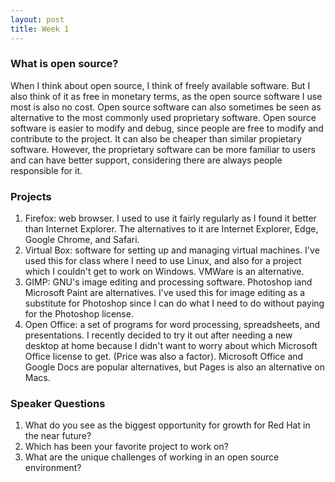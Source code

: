 ```yaml
---
layout: post
title: Week 1
---
```



### What is open source?
When I think about open source, I think of freely available software. But I also think of it as free in monetary terms, as the open source software I use most is also no cost. Open source software can also sometimes be seen as alternative to the most commonly used proprietary software. Open source software is easier to modify and debug, since people are free to modify and contribute to the project. It can also be cheaper than similar propietary software. However, the proprietary software can be more familiar to users and can have better support, considering there are always people responsible for it.

### Projects
1. Firefox: web browser. I used to use it fairly regularly as I found it better than Internet Explorer. The alternatives to it are Internet Explorer, Edge, Google Chrome, and Safari.
2. Virtual Box: software for setting up and managing virtual machines. I've used this for class where I need to use Linux, and also for a project which I couldn't get to work on Windows. VMWare is an alternative.
3. GIMP: GNU's image editing and processing software. Photoshop iand Microsoft Paint are alternatives. I've used this for image editing as a substitute for Photoshop since I can do what I need to do without paying for the Photoshop license.
4. Open Office: a set of programs for word processing, spreadsheets, and presentations. I recently decided to try it out after needing a new desktop at home because I didn't want to worry about which Microsoft Office license to get. (Price was also a factor). Microsoft Office and Google Docs are popular alternatives, but Pages is also an alternative on Macs.

### Speaker Questions
1. What do you see as the biggest opportunity for growth for Red Hat in the near future?
2. Which has been your favorite project to work on?
3. What are the unique challenges of working in an open source environment?

